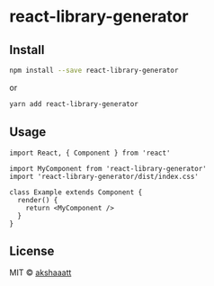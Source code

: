 # react-library-generator

## Install

```bash
npm install --save react-library-generator
```

or

```bash
yarn add react-library-generator
```

## Usage

```tsx
import React, { Component } from 'react'

import MyComponent from 'react-library-generator'
import 'react-library-generator/dist/index.css'

class Example extends Component {
  render() {
    return <MyComponent />
  }
}
```

## License

MIT © [akshaaatt](https://github.com/akshaaatt)
